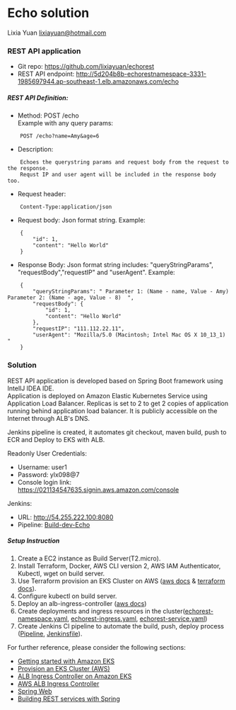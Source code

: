 # Echo solution

Lixia Yuan <lixiayuan@hotmail.com>

### REST API application

* Git repo: <https://github.com/lixiayuan/echorest>
* REST API endpoint:  <http://5d204b8b-echorestnamespace-3331-1985697944.ap-southeast-1.elb.amazonaws.com/echo>

##### REST API Definition:
* Method: POST /echo  
Example with any query params: 
```
    POST /echo?name=Amy&age=6
```
* Description: 
```
    Echoes the querystring params and request body from the request to the response. 
    Requst IP and user agent will be included in the response body too.
```
* Request header: 
```
    Content-Type:application/json
```
* Request body: Json format string. Example:
```
    {
        "id": 1,
        "content": "Hello World"
    }
```

* Response Body: Json format string includes: "queryStringParams", "requestBody","requestIP" and "userAgent".  Example: 
```
    {
        "queryStringParams": " Parameter 1: (Name - name, Value - Amy)  Parameter 2: (Name - age, Value - 8)  ",  
        "requestBody": {    
            "id": 1,  
            "content": "Hello World"  
        },  
        "requestIP": "111.112.22.11",  
        "userAgent": "Mozilla/5.0 (Macintosh; Intel Mac OS X 10_13_1) "
    }
```

### Solution 

REST API application is developed based on Spring Boot framework using IntellJ IDEA IDE.  
Application is deployed on Amazon Elastic Kubernetes Service using Application Load Balancer. Replicas is set to 2 to get 2 copies of application running behind application load balancer.
It is publicly accessible on the Internet through ALB's DNS.  


Jenkins pipeline is created, it automates git checkout, maven build, push to ECR and Deploy to EKS with ALB.

Readonly User Credentials:
* Username: user1
* Password: ylx098@7
* Console login link: https://021134547635.signin.aws.amazon.com/console

Jenkins:
* URL: http://54.255.222.100:8080
* Pipeline: [Build-dev-Echo](http://54.255.222.100:8080/job/Build-dev-Echo/)
    
##### Setup Instruction
1. Create a EC2 instance as Build Server(T2.micro).
2. Install Terraform, Docker, AWS CLI version 2, AWS IAM Authenticator, Kubectl, wget on build server.
2. Use Terraform provision an EKS Cluster on AWS ([aws docs](https://docs.aws.amazon.com/eks/latest/userguide/getting-started.html) & [terraform docs](https://learn.hashicorp.com/tutorials/terraform/eks)).
3. Configure kubectl on build server.
4. Deploy an alb-ingress-controller ([aws docs](https://docs.aws.amazon.com/eks/latest/userguide/alb-ingress.html))
5. Create deployments and ingress resources in the cluster([echorest-namespace.yaml](https://github.com/lixiayuan/echorest/blob/master/echorest-namespace.yaml), [echorest-ingress.yaml](https://github.com/lixiayuan/echorest/blob/master/echorest-ingress.yaml), [echorest-service.yaml](https://github.com/lixiayuan/echorest/blob/master/echorest-service.yaml))
6. Create Jenkins CI pipeline to automate the build, push, deploy process ([Pipeline](http://54.255.222.100:8080/job/Build-dev-Echo/), [Jenkinsfile](https://github.com/lixiayuan/echorest/blob/master/Jenkinsfile)).

For further reference, please consider the following sections:
* [Getting started with Amazon EKS](https://docs.aws.amazon.com/eks/latest/userguide/getting-started.html)
* [Provision an EKS Cluster (AWS)](https://learn.hashicorp.com/tutorials/terraform/eks)
* [ALB Ingress Controller on Amazon EKS](https://docs.aws.amazon.com/eks/latest/userguide/alb-ingress.html)
* [AWS ALB Ingress Controller](https://kubernetes-sigs.github.io/aws-alb-ingress-controller/)
* [Spring Web](https://docs.spring.io/spring-boot/docs/2.3.2.RELEASE/reference/htmlsingle/#boot-features-developing-web-applications)
* [Building REST services with Spring](https://spring.io/guides/tutorials/bookmarks/)

